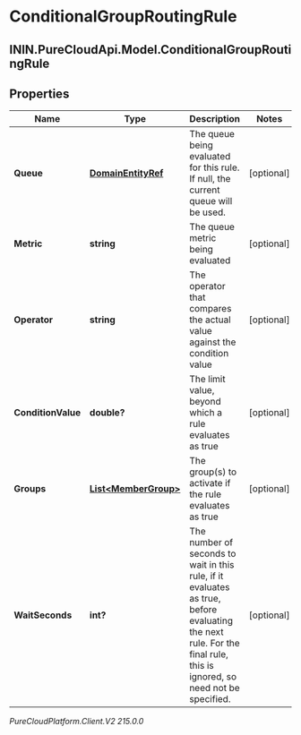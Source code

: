 # ConditionalGroupRoutingRule

## ININ.PureCloudApi.Model.ConditionalGroupRoutingRule

## Properties

|Name | Type | Description | Notes|
|------------ | ------------- | ------------- | -------------|
| **Queue** | [**DomainEntityRef**](DomainEntityRef) | The queue being evaluated for this rule.  If null, the current queue will be used. | [optional] |
| **Metric** | **string** | The queue metric being evaluated | [optional] |
| **Operator** | **string** | The operator that compares the actual value against the condition value | [optional] |
| **ConditionValue** | **double?** | The limit value, beyond which a rule evaluates as true | [optional] |
| **Groups** | [**List&lt;MemberGroup&gt;**](MemberGroup) | The group(s) to activate if the rule evaluates as true | [optional] |
| **WaitSeconds** | **int?** | The number of seconds to wait in this rule, if it evaluates as true, before evaluating the next rule.  For the final rule, this is ignored, so need not be specified. | [optional] |



_PureCloudPlatform.Client.V2 215.0.0_
